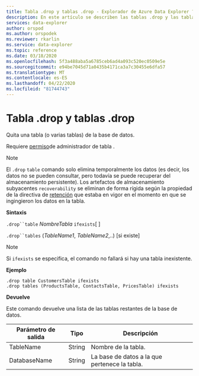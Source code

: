 ```yaml
---
title: Tabla .drop y tablas .drop - Explorador de Azure Data Explorer ? Microsoft Docs
description: En este artículo se describen las tablas .drop y las tablas .drop en el Explorador de datos de Azure.
services: data-explorer
author: orspod
ms.author: orspodek
ms.reviewer: rkarlin
ms.service: data-explorer
ms.topic: reference
ms.date: 03/18/2020
ms.openlocfilehash: 5f3a488aba5a6785ceb6ad4a093c520ec0509e5e
ms.sourcegitcommit: e94be7045d71a0435b4171ca3a7c30455e6dfa57
ms.translationtype: MT
ms.contentlocale: es-ES
ms.lasthandoff: 04/22/2020
ms.locfileid: "81744743"
---
```

# <a name="drop-table-and-drop-tables"></a>Tabla .drop y tablas .drop

Quita una tabla (o varias tablas) de la base de datos.

Requiere [permiso](../management/access-control/role-based-authorization.md)de administrador de tabla .

> [!NOTE]
> El `.drop` `table` comando solo elimina temporalmente los datos (es decir, los datos no se pueden consultar, pero todavía se puede recuperar del almacenamiento persistente). Los artefactos de almacenamiento subyacentes `recoverability` se eliminan de forma rígida según la propiedad de la directiva de [retención](../management/retentionpolicy.md) que estaba en vigor en el momento en que se ingingieron los datos en la tabla.

**Sintaxis**

`.drop``table` *NombreTabla* `ifexists`[ ]

`.drop``tables` (*TableName1*, *TableName2*,..) [si existe]

> [!NOTE]
> Si `ifexists` se especifica, el comando no fallará si hay una tabla inexistente.

**Ejemplo**

```kusto
.drop table CustomersTable ifexists
.drop tables (ProductsTable, ContactsTable, PricesTable) ifexists
```

**Devuelve**

Este comando devuelve una lista de las tablas restantes de la base de datos. 

| Parámetro de salida | Tipo   | Descripción                             |
|------------------|--------|-----------------------------------------|
| TableName        | String | Nombre de la tabla.                  |
| DatabaseName     | String | La base de datos a la que pertenece la tabla. |